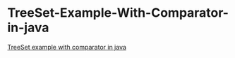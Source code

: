 # TreeSet-Example-With-Comparator-in-java

[TreeSet example with comparator in java](https://www.flowerbrackets.com/treeset-comparator-method-in-java/)
